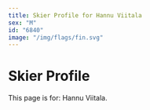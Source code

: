 ```yaml
---
title: Skier Profile for Hannu Viitala
sex: "M"
id: "6840"
image: "/img/flags/fin.svg" 
---
```


# Skier Profile

This page is for: Hannu Viitala.
    